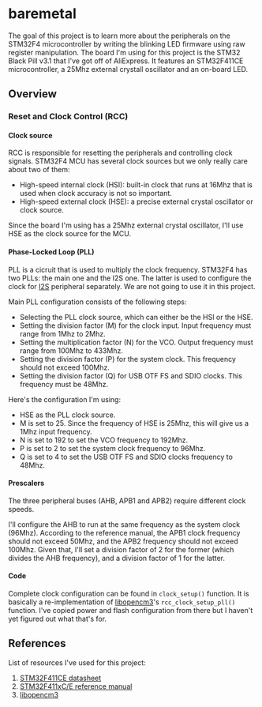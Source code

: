 # baremetal

The goal of this project is to learn more about the peripherals on the STM32F4 microcontroller by
writing the blinking LED firmware using raw register manipulation. The board I'm using for this
project is the STM32 Black Pill v3.1 that I've got off of AliExpress. It features an STM32F411CE
microcontroller, a 25Mhz external crystall oscillator and an on-board LED.

## Overview

### Reset and Clock Control (RCC)

#### Clock source

RCC is responsible for resetting the peripherals and controlling clock signals. STM32F4 MCU has
several clock sources but we only really care about two of them:

- High-speed internal clock (HSI): built-in clock that runs at 16Mhz that is used when clock accuracy
is not so important.
- High-speed external clock (HSE): a precise external crystal oscillator or clock source.

Since the board I'm using has a 25Mhz external crystal oscillator, I'll use HSE as the clock source
for the MCU.

#### Phase-Locked Loop (PLL)

PLL is a cicruit that is used to multiply the clock frequency. STM32F4 has two PLLs: the main one
and the I2S one. The latter is used to configure the clock for [I2S](https://en.wikipedia.org/wiki/I%C2%B2S)
peripheral separately. We are not going to use it in this project.

Main PLL configuration consists of the following steps:

- Selecting the PLL clock source, which can either be the HSI or the HSE.
- Setting the division factor (M) for the clock input. Input frequency must range from 1Mhz to 2Mhz.
- Setting the multiplication factor (N) for the VCO. Output frequency must range from 100Mhz to 433Mhz.
- Setting the division factor (P) for the system clock. This frequency should not exceed 100Mhz.
- Setting the division factor (Q) for USB OTF FS and SDIO clocks. This frequency must be 48Mhz.

Here's the configuration I'm using:

- HSE as the PLL clock source.
- M is set to 25. Since the frequency of HSE is 25Mhz, this will give us a 1Mhz input frequency.
- N is set to 192 to set the VCO frequency to 192Mhz.
- P is set to 2 to set the system clock frequency to 96Mhz.
- Q is set to 4 to set the USB OTF FS and SDIO clocks frequency to 48Mhz.

#### Prescalers

The three peripheral buses (AHB, APB1 and APB2) require different clock speeds.

I'll configure the AHB to run at the same frequency as the system clock (96Mhz). According to the
reference manual, the APB1 clock frequency should not exceed 50Mhz, and the APB2 frequency should
not exceed 100Mhz. Given that, I'll set a division factor of 2 for the former (which divides the AHB frequency),
and a division factor of 1 for the latter.

#### Code

Complete clock configuration can be found in `clock_setup()` function. It is basically a re-implementation
of [libopencm3](https://github.com/libopencm3/libopencm3)'s `rcc_clock_setup_pll()` function.
I've copied power and flash configuration from there but I haven't yet figured out
what that's for.

## References

List of resources I've used for this project:

1. [STM32F411CE datasheet](https://www.st.com/resource/en/datasheet/stm32f411ce.pdf)
2. [STM32F411xC/E reference manual](https://www.st.com/resource/en/reference_manual/rm0383-stm32f411xce-advanced-armbased-32bit-mcus-stmicroelectronics.pdf)
3. [libopencm3](http://libopencm3.org/docs/latest/html/index.html)
